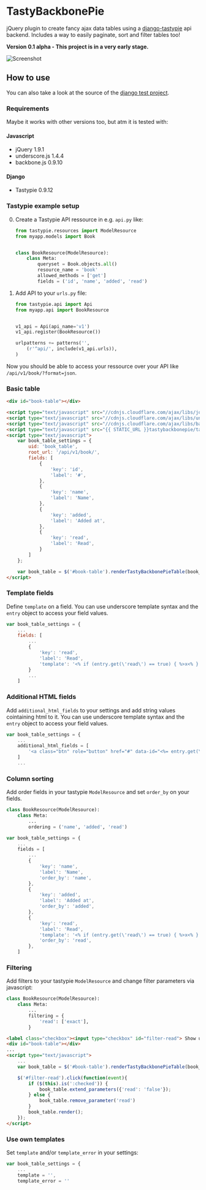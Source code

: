 # TastyBackbonePie

jQuery plugin to create fancy ajax data tables using a [django-tastypie](http://tastypieapi.org/) api backend.
Includes a way to easily paginate, sort and filter tables too!

__Version 0.1 alpha - This project is in a very early stage.__

![Screenshot](docs/screenshot.png)

## How to use

You can also take a look at the source of the [django test project](/testproject).

### Requirements

Maybe it works with other versions too, but atm it is tested with:

#### Javascript
- jQuery 1.9.1
- underscore.js 1.4.4
- backbone.js 0.9.10

#### Django
- Tastypie 0.9.12

### Tastypie example setup

0. Create a Tastypie API ressource in e.g. `api.py` like:

	```python
	from tastypie.resources import ModelResource
	from myapp.models import Book


	class BookResource(ModelResource):
	    class Meta:
	        queryset = Book.objects.all()
	        resource_name = 'book'
	        allowed_methods = ['get']
	        fields = ('id', 'name', 'added', 'read')
	```

0. Add API to your `urls.py` file:

	```python
	from tastypie.api import Api
	from myapp.api import BookResource


	v1_api = Api(api_name='v1')
	v1_api.register(BookResource())

	urlpatterns += patterns('',
	    (r'^api/', include(v1_api.urls)),
	)
	```

Now you should be able to access your ressource over your API like `/api/v1/book/?format=json`.

### Basic table

```html
<div id="book-table"></div>

<script type="text/javascript" src="//cdnjs.cloudflare.com/ajax/libs/jquery/1.9.1/jquery.min.js"></script>
<script type="text/javascript" src="//cdnjs.cloudflare.com/ajax/libs/underscore.js/1.4.4/underscore-min.js"></script>
<script type="text/javascript" src="//cdnjs.cloudflare.com/ajax/libs/backbone.js/0.9.10/backbone-min.js"></script>
<script type="text/javascript" src="{{ STATIC_URL }}tastybackbonepie/tastybackbonepie-min.js"></script>
<script type="text/javascript">
    var book_table_settings = {
        uid: 'book_table',
        root_url: '/api/v1/book/',
        fields: [
            {
                'key': 'id',
                'label': '#',
            },
            {
                'key': 'name',
                'label': 'Name',
            },
            {
                'key': 'added',
                'label': 'Added at',
            },
            {
                'key': 'read',
                'label': 'Read',
            }
        ]
    };

    var book_table = $('#book-table').renderTastyBackbonePieTable(book_table_settings);
</script>
```

### Template fields

Define `template` on a field. You can use underscore template syntax and the `entry` object to access your field values.

```javascript
var book_table_settings = {
	...
	fields: [
		...
	    {
	        'key': 'read',
	        'label': 'Read',
	        'template': '<% if (entry.get(\'read\') == true) { %>x<% } %>',
	    }
	    ...
	]
```

### Additional HTML fields

Add `additional_html_fields` to your settings and add string values cointaining html to it. 
You can use underscore template syntax and the `entry` object to access your field values.

```javascript
var book_table_settings = {
	...
	additional_html_fields = [
		'<a class="btn" role="button" href="#" data-id="<%= entry.get(\'id\') %>"><i class="icon-trash"></i></a>',
	]
	...
```

### Column sorting

Add order fields in your tastypie `ModelResource` and set `order_by` on your fields.

```python
class BookResource(ModelResource):
    class Meta:
        ...
        ordering = ('name', 'added', 'read')
```

```javascript
var book_table_settings = {
    ...
    fields = [
        ...
        {
            'key': 'name',
            'label': 'Name',
            'order_by': 'name',
        },
        {
            'key': 'added',
            'label': 'Added at',
            'order_by': 'added',
        },
        {
            'key': 'read',
            'label': 'Read',
            'template': '<% if (entry.get(\'read\') == true) { %>x<% } %>',
            'order_by': 'read',
        },
    ]

```

### Filtering

Add filters to your tastypie `ModelResource` and change filter parameters via javascript:

```python
class BookResource(ModelResource):
    class Meta:
    	...
        filtering = {
            'read': ['exact'],
        }
```

```html
<label class="checkbox"><input type="checkbox" id="filter-read"> Show unread books only</label>
<div id="book-table"></div>
...
<script type="text/javascript">
	...
    var book_table = $('#book-table').renderTastyBackbonePieTable(book_table_settings);

    $('#filter-read').click(function(event){
        if ($(this).is(':checked')) {
            book_table.extend_parameters({'read': 'false'});
        } else {
            book_table.remove_parameter('read')
        }
        book_table.render();
    });
</script>
```

### Use own templates

Set `template` and/or `template_error` in your settings:

```javascript
var book_table_settings = {
    ...
    template = '',
    template_error = ''
```